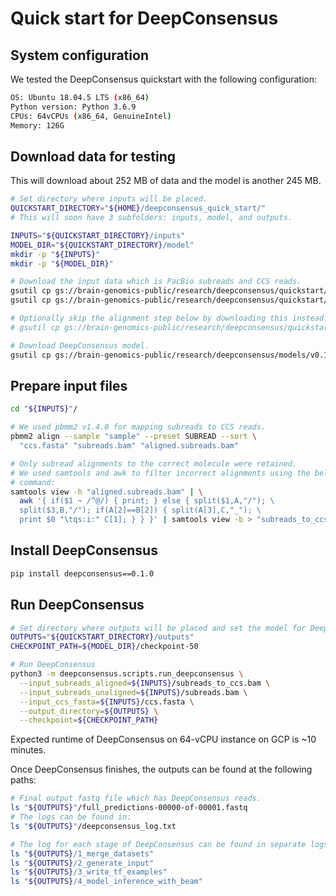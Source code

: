 # Quick start for DeepConsensus

## System configuration

We tested the DeepConsensus quickstart with the following configuration:

```bash
OS: Ubuntu 18.04.5 LTS (x86_64)
Python version: Python 3.6.9
CPUs: 64vCPUs (x86_64, GenuineIntel)
Memory: 126G
```

## Download data for testing

This will download about 252 MB of data and the model is another 245 MB.

```bash
# Set directory where inputs will be placed.
QUICKSTART_DIRECTORY="${HOME}/deepconsensus_quick_start/"
# This will soon have 3 subfolders: inputs, model, and outputs.

INPUTS="${QUICKSTART_DIRECTORY}/inputs"
MODEL_DIR="${QUICKSTART_DIRECTORY}/model"
mkdir -p "${INPUTS}"
mkdir -p "${MODEL_DIR}"

# Download the input data which is PacBio subreads and CCS reads.
gsutil cp gs://brain-genomics-public/research/deepconsensus/quickstart/v0.1/subreads.bam "${INPUTS}"/
gsutil cp gs://brain-genomics-public/research/deepconsensus/quickstart/v0.1/ccs.fasta "${INPUTS}"/

# Optionally skip the alignment step below by downloading this instead:
# gsutil cp gs://brain-genomics-public/research/deepconsensus/quickstart/v0.1/subreads_to_ccs.bam "${INPUTS}"/

# Download DeepConsensus model.
gsutil cp gs://brain-genomics-public/research/deepconsensus/models/v0.1/* "${MODEL_DIR}"/
```

## Prepare input files

```bash
cd "${INPUTS}"/

# We used pbmm2 v1.4.0 for mapping subreads to CCS reads.
pbmm2 align --sample "sample" --preset SUBREAD --sort \
  "ccs.fasta" "subreads.bam" "aligned.subreads.bam"

# Only subread alignments to the correct molecule were retained.
# We used samtools and awk to filter incorrect alignments using the below
# command:
samtools view -h "aligned.subreads.bam" | \
  awk '{ if($1 ~ /^@/) { print; } else { split($1,A,"/"); \
  split($3,B,"/"); if(A[2]==B[2]) { split(A[3],C,"_"); \
  print $0 "\tqs:i:" C[1]; } } }' | samtools view -b > "subreads_to_ccs.bam"
```

## Install DeepConsensus

```bash
pip install deepconsensus==0.1.0
```

## Run DeepConsensus

```bash
# Set directory where outputs will be placed and set the model for DeepConsensus
OUTPUTS="${QUICKSTART_DIRECTORY}/outputs"
CHECKPOINT_PATH=${MODEL_DIR}/checkpoint-50

# Run DeepConsensus
python3 -m deepconsensus.scripts.run_deepconsensus \
  --input_subreads_aligned=${INPUTS}/subreads_to_ccs.bam \
  --input_subreads_unaligned=${INPUTS}/subreads.bam \
  --input_ccs_fasta=${INPUTS}/ccs.fasta \
  --output_directory=${OUTPUTS} \
  --checkpoint=${CHECKPOINT_PATH}
```

Expected runtime of DeepConsensus on 64-vCPU instance on GCP is ~10 minutes.

Once DeepConsensus finishes, the outputs can be found at the following paths:

```bash
# Final output fastq file which has DeepConsensus reads.
ls "${OUTPUTS}"/full_predictions-00000-of-00001.fastq
# The logs can be found in:
ls "${OUTPUTS}"/deepconsensus_log.txt

# The log for each stage of DeepConsensus can be found in separate logs:
ls "${OUTPUTS}/1_merge_datasets"
ls "${OUTPUTS}/2_generate_input"
ls "${OUTPUTS}/3_write_tf_examples"
ls "${OUTPUTS}/4_model_inference_with_beam"
```
